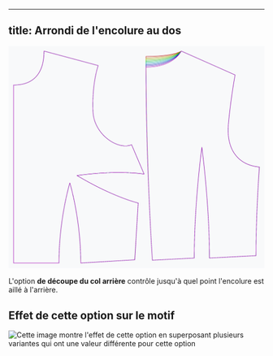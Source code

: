 ***

## title: Arrondi de l'encolure au dos

![L'effet de l'option de découpe du cou arrière sur le motif](sample.png)

L'option **de découpe du col arrière** contrôle jusqu'à quel point l'encolure est aillé à l'arrière.

## Effet de cette option sur le motif

![Cette image montre l'effet de cette option en superposant plusieurs variantes qui ont une valeur différente pour cette option](bella\_backneckcutout\_sample.svg "Effet de cette option sur le motif")
